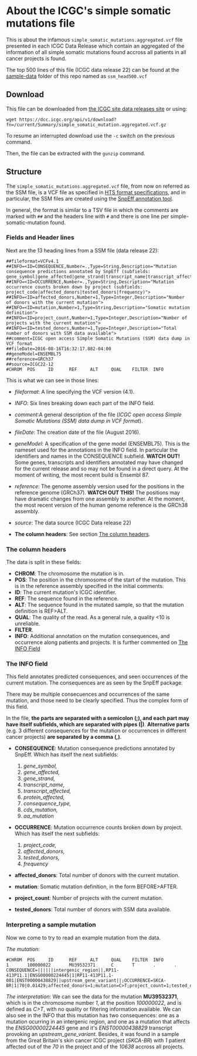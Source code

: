 About the ICGC's simple somatic mutations file
==============================================

This is about the infamous `simple_somatic_mutations.aggregated.vcf` file presented in each ICGC Data Release which contain an aggregated of the information of all simple somatic mutations found accross all patients in all cancer projects is found.

The top 500 lines of this file (ICGC data release 22) can be found at the [sample-data](https://github.com/Ad115/ICGC-data-parser/tree/develop/sample-data) folder of this repo named as `ssm_head500.vcf`

Download
--------
This file can be downloaded from [the ICGC site data releases site](https://dcc.icgc.org/releases) or using:
```
wget https://dcc.icgc.org/api/v1/download?fn=/current/Summary/simple_somatic_mutation.aggregated.vcf.gz
```
To resume an interrupted download use the `-c` switch on the previous command.

Then, the file can be extracted with the `gunzip` command.

Structure
---------
The `simple_somatic_mutations.aggregated.vcf` file, from now on referred as the SSM file, is a VCF file as specified in [HTS format specifications](https://samtools.github.io/hts-specs/), and in particular, the SSM files are created using the [SnpEff annotation tool](http://snpeff.sourceforge.net/).

In general, the format is similar to a TSV file in which the comments are marked with `##` and the headers line with `#` and there is one line per simple-somatic-mutation found.

### Fields and Header lines

Next are the 13 heading lines from a SSM file (data release 22):
```
##fileformat=VCFv4.1
##INFO=<ID=CONSEQUENCE,Number=.,Type=String,Description="Mutation consequence predictions annotated by SnpEff (subfields: gene_symbol|gene_affected|gene_strand|transcript_name|transcript_affected|protein_affected|consequence_type|cds_mutation|aa_mutation)">
##INFO=<ID=OCCURRENCE,Number=.,Type=String,Description="Mutation occurrence counts broken down by project (subfields: project_code|affected_donors|tested_donors|frequency)">
##INFO=<ID=affected_donors,Number=1,Type=Integer,Description="Number of donors with the current mutation">
##INFO=<ID=mutation,Number=1,Type=String,Description="Somatic mutation definition">
##INFO=<ID=project_count,Number=1,Type=Integer,Description="Number of projects with the current mutation">
##INFO=<ID=tested_donors,Number=1,Type=Integer,Description="Total number of donors with SSM data available">
##comment=ICGC open access Simple Somatic Mutations (SSM) data dump in VCF format
##fileDate=2016-08-16T16:32:17.882-04:00
##geneModel=ENSEMBL75
##reference=GRCh37
##source=ICGC22-12
#CHROM  POS     ID      REF     ALT     QUAL    FILTER  INFO
```
This is what we can see in those lines:
 - *fileformat*: A line specifying the VCF version (4.1).

 - *INFO*: Six lines breaking down each part of the INFO field.

 - *comment*:A general description of the file (*ICGC open access Simple Somatic Mutations (SSM) data dump in VCF format*).

 - *fileDate*: The creation date of the file (August 2016).

 - *geneModel*: A specification of the gene model (ENSEMBL75). This is the nameset used for the annotations in the INFO field. In particular the identifiers and names in the CONSEQUENCE subfield. **WATCH OUT!** Some genes, transcripts and identifiers annotated may have changed for the current release and so may not be found in a direct query. At the moment of writing, the most recent build is Ensembl 87.

 - *reference*: The genome assembly version used for the positions in the reference genome (GRCh37). **WATCH OUT THIS!** The positions may have dramatic changes from one assembly to another. At the moment, the most recent version of the human genome reference is the GRCh38 assembly.

 - *source*: The data source (ICGC Data release 22)

 - **The column headers**: See section [The column headers](#the-column-headers).

### The column headers

The data is split in these fields:
  - **CHROM**: The chromosome the mutation is in.
  - **POS**: The position in the chromosome of the start of the mutation. This is in the reference assembly specified in the initial comments.
  - **ID**: The current mutation's ICGC identifier.
  - **REF**: The sequence found in the reference.
  - **ALT**: The sequence found in the mutated sample, so that the mutation definition is REF>ALT.
  - **QUAL**: The quality of the read. As a general rule, a quality <10 is unreliable.
  - **FILTER**.
  - **INFO**: Additional annotation on the mutation consequences, and occurrence along patients and projects. It is further commented on [The INFO Field](#the-info-field)

### The INFO field

This field annotates predicted consequences, and seen occurrences of the current mutation. The consequences are as seen by the SnpEff package.

There may be multiple consecuences and occurrences of the same mutation, and those need to be clearly specified. Thus the complex form of this field.

In the file, **the parts are separated with a semicolon (;), and each part may have itself subfields, which are separated with pipes (|)**. **Alternative parts** (e.g. 3 different consequences for the mutation or occurrences in different cancer projects) **are separated by a comma (,)**.
  - **CONSEQUENCE**: Mutation consequence predictions annotated by SnpEff. Which has itself the next subfields:
    1. *gene_symbol,*
    2. *gene_affected,*
    3. *gene_strand,*
    4. *transcript_name,*
    5. *transcript_affected,*
    6. *protein_affected,*
    7. *consequence_type,*
    8. *cds_mutation,*
    9. *aa_mutation*

  - **OCCURRENCE**: Mutation occurrence counts broken down by project. Which has itself the next subfields:
    1. *project_code,*
    2. *affected_donors,*
    3. *tested_donors,*
    4. *frequency*

  - **affected_donors**: Total number of donors with the current mutation.

  - **mutation**: Somatic mutation definition, in the form BEFORE>AFTER.

  - **project_count**: Number of projects with the current mutation.

  - **tested_donors**: Total number of donors with SSM data available.

### Interpreting a sample mutation
Now we come to try to read an example mutation from the data.

*The mutation*:
```
#CHROM  POS     ID      REF     ALT     QUAL    FILTER  INFO
1       100000022       MU39532371      C       T       .       .       CONSEQUENCE=||||||intergenic_region||,RP11-413P11.1|ENSG00000224445|1|RP11-413P11.1-001|ENST00000438829||upstream_gene_variant||;OCCURRENCE=SKCA-BR|1|70|0.01429;affected_donors=1;mutation=C>T;project_count=1;tested_donors=10638
```
*The interpretation*:
We can see the data for the mutation **MU39532371**, which is in the chromosome number *1*, at the position *100000022*, and is defined as *C>T*, with no quality or filtering information available. We can also see in the INFO that this mutation has two consequences: one as a mutation ocurring in an intergenic region, and one as a mutation that affects the *ENSG00000224445* gene and it's *ENST00000438829* transcript provoking an *upstream_gene_variant*. Besides, it was found in a sample from the Great Britain's skin cancer ICGC project (*SKCA-BR*) with *1* patient affected out of the *70* in the project and of the *10638* accross all projects.
